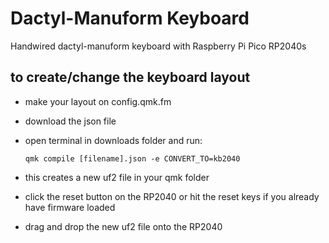 # Dactyl-Manuform Keyboard
Handwired dactyl-manuform keyboard with Raspberry Pi Pico RP2040s


## to create/change the keyboard layout
- make your layout on config.qmk.fm
- download the json file
- open terminal in downloads folder and run:
  
  ``qmk compile [filename].json -e CONVERT_TO=kb2040
``
- this creates a new uf2 file in your qmk folder
- click the reset button on the RP2040 or hit the reset keys if you already have firmware loaded
- drag and drop the new uf2 file onto the RP2040
